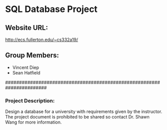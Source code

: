 
# SQL Database Project

## Website URL: 
http://ecs.fullerton.edu/~cs332a19/

## Group Members: 
- Vincent Diep
- Sean Hatfield

#######################################################################

### Project Description:
Design a database for a university with requirements
given by the instructor. The project document is prohibited
to be shared so contact Dr. Shawn Wang for more information.

